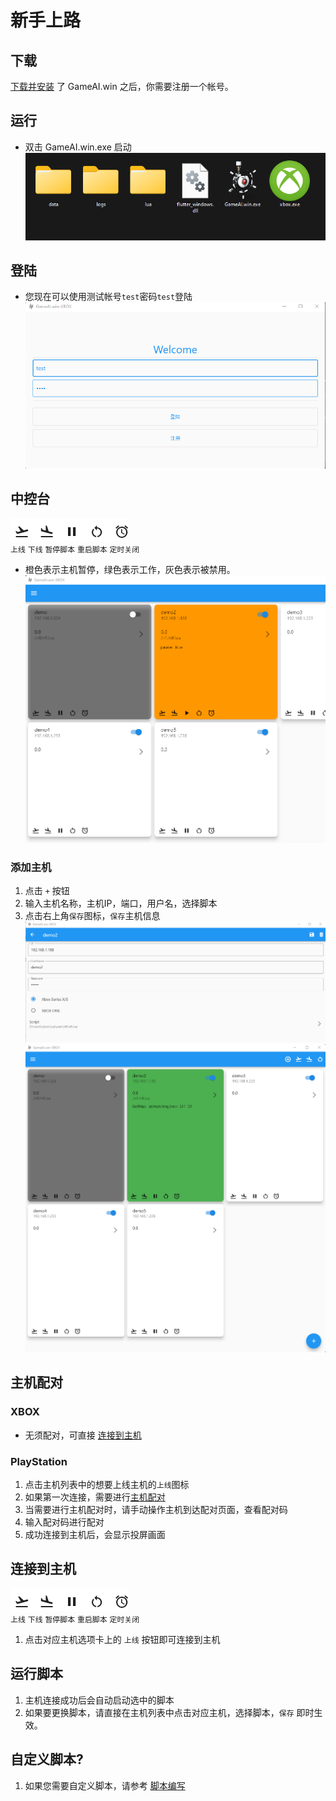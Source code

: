 # 新手上路

## 下载
[下载并安装](install.md) 了 GameAI.win 之后，你需要注册一个帐号。


## 运行

* 双击 GameAI.win.exe 启动  
![folder](/console/folder.png) 

## 登陆
* 您现在可以使用测试帐号`test`密码`test`登陆   
![login](/console/login.png) 


## 中控台
![online](/console/online.png)   
`上线` `下线` `暂停脚本` `重启脚本` `定时关闭`   
* 橙色表示主机暂停，绿色表示工作，灰色表示被禁用。  
![pause](/console/pause.png)

### 添加主机
1. 点击  `+` 按钮  
1. 输入主机名称，主机IP，端口，用户名，选择脚本
1. 点击右上角`保存`图标，`保存`主机信息
![add_console](/console/add_console.png)    
![main](/console/main.png)    



## 主机配对

### XBOX 
* 无须配对，可直接 [连接到主机](#连接到主机)

### PlayStation 
1. 点击主机列表中的想要上线主机的`上线`图标
1. 如果第一次连接，需要进行[主机配对](#主机配对)
1. 当需要进行主机配对时，请手动操作主机到达配对页面，查看配对码
1. 输入配对码进行配对
1. 成功连接到主机后，会显示投屏画面  

## 连接到主机 
![online](/console/online.png)   
`上线` `下线` `暂停脚本` `重启脚本` `定时关闭`   
1. 点击对应主机选项卡上的 `上线` 按钮即可连接到主机

## 运行脚本
1. 主机连接成功后会自动启动选中的脚本 
1. 如果要更换脚本，请直接在主机列表中点击对应主机，选择脚本，`保存` 即时生效。

## 自定义脚本?
1. 如果您需要自定义脚本，请参考 [脚本编写](/zh_TW/developer/base)

